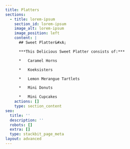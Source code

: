 ```yaml
---
title: Platters
sections:
  - title: lorem-ipsum
    section_id: lorem-ipsum
    image_alt: lorem-ipsum
    image_position: left
    content: |
      ## Sweet Platter&#xA;

      ***This Delicious Sweet Platter consists of:***

      *   Caramel Horns

      *   Koeksisters

      *   Lemon Merangue Tartlets

      *   Mini Donuts

      *   Mini Cupcakes
    actions: []
    type: section_content
seo:
  title: ''
  description: ''
  robots: []
  extra: []
  type: stackbit_page_meta
layout: advanced
---
```

